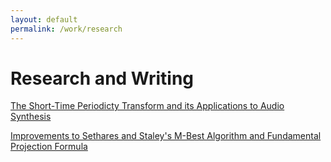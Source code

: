 ```yaml
---
layout: default
permalink: /work/research
---
```

# Research and Writing

[The Short-Time Periodicty Transform and its Applications to Audio Synthesis](./stpt)

[Improvements to Sethares and Staley's M-Best Algorithm and Fundamental Projection Formula](./ss_improvements)
